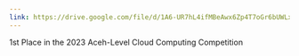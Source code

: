 ```yaml
---
link: https://drive.google.com/file/d/1A6-UR7hL4ifMBeAwx6Zp4T7oGr6bUWLx/view?usp=drive_link
---
```


1st Place in the 2023 Aceh-Level Cloud Computing Competition